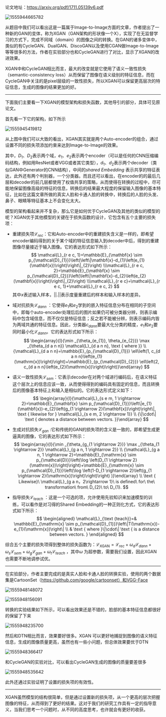 论文地址：https://arxiv.org/pdf/1711.05139v6.pdf

![1555944665782](C:\Users\dyliang\AppData\Roaming\Typora\typora-user-images\1555944665782.png)

从题目中我们可以看出这是一篇属于Image-to-Image方面的文章，作者提出了一种新的GAN的变体，称为XGAN（GAN架构的形状像一个X），实现了在无监督学习的方式下，完成不同域（domain）的图像之间的转换。在GAN的诸多变体中，类似的有CycleGAN、DualGAN、DiscoGAN以及使用CGAN做Image-to-Image等等很多的方法，作者在实验部分也和CycleGAN进行了对比，显示了XGAN的改进效果。

XGAN中和CycleGAN相比而言，最大的改变就是它使用了语义一致性损失（semantic-consistency loss）从而保留了图像在语义级别的特征信息，而在CycleGAN中关注的是pixel层级的一致性损失，所以XGAN可以保留更高层次的特征信息，生成的图像的结果更加的好。

___

下面我们主要看一下XGAN的模型架构和损失函数，其他导引的部分，具体可见原论文。

首先看一下它的架构，如下所示

![1555945419812](C:\Users\dyliang\AppData\Roaming\Typora\typora-user-images\1555945419812.png)

从上图中我们可以大致的看出，XGAN其实就是两个Auto-encoder的组合，通过设置不同的损失项添加约束来达到Image-to-Image的效果。

其中，$D_{1}、D_{2}$表示两个域，$e_{1}、e_{2}$表示两个encoder（可以是任何的CNN压缩编码结构，例如用ResNet或者VGG或者其它类型），$d_{1}、d_{2}$表示两个decoder（类似GAN中Generator的CNN结构），中间的$shared\ Embedding$ 表示共享的特征表达，此外还有两个判别器，一个分类器。而且还可以看出，在encoder的的最后几层和decoder的前几层都使用了权值共享的策略，从而使得在转换的过程中，尽可能地保留图像高级的特征的信息，转换后的结果最大程度的保留输入图像的基本特征，比如在这篇文章所做的真实人脸和卡通人脸的转换中，转换后的人脸的头发、鼻子、眼睛等特征基本上不会变化太大。

模型的架构看起来并不复杂，那么它是如何优于CycleGAN及其他的类似的模型的呢？XGAN优于其他模型的关键在于损失函数的设计，它包含有五个主要的损失项：

- 重建损失项$\mathcal{L}_{rec}$：它和Auto-encoder中的重建损失含义是一样的，即希望encoder编码得到的关于某个域的特征信息输入到decoder中后，得到的重建图像尽量接近于输入图像。它的表达形式如下所示：
  $$
  \mathcal{L}_{r e c, 1}=\mathbb{E}_{\mathbf{x} \sim p_{\mathcal{D}_{1}}}\left(\left\|\mathbf{x}-d_{1}\left(e_{1}(\mathbf{x})\right)\right\|_{2}\right)
  \\\mathcal{L}_{r e c, 2}=\mathbb{E}_{\mathbf{x} \sim p_{\mathcal{D}_{2}}}\left(\left\|\mathbf{x}-d_{2}\left(e_{2}(\mathbf{x})\right)\right\|_{2}\right)
  \\\mathcal{L}_{r e c}=\mathcal{L}_{r e c, 1}+\mathcal{L}_{r e c, 2}
  $$
  其中$x$表述输入样本，$||.||$表示度量重建后的样本和输入样本的差异。

- 域对抗损失$\mathcal{L}_{dann}$ ：它使得$e_{1}$和$e_{2}$学到的嵌入特征信息分布在相同的子空间中，即每个auto-encoder处理后后的图片如果仍可被分类器分辨，则表示编码中包含域信息，而不仅仅是特征信息；反之若不能被分辨，则表示编码内皆为两域共通的特征信息。因此，分类器$c_{dann}$要最大化分类的精度，$e_{1}$和$e_{2}$要同时最小化$\mathcal{L}_{dann}$。它的表达形式如下所示：
  $$
  \begin{array}{l}{\min _{\theta_{e_{1}}, \theta_{e_{2}}} \max _{\theta_{d a n n}} \mathcal{L}_{d a n n}, \text { where }} \\ {\mathcal{L}_{d a n n}=\mathbb{E}_{p_{\mathcal{D}_{1}}} \ell\left(1, c_{d a n n}\left(e_{1}(\mathrm{x})\right)\right)+\mathbb{E}_{p_{\mathcal{D}_{2}}} \ell\left(2, c_{d a n n}\left(e_{2}(\mathrm{x})\right)\right)}\end{array}
  $$
  

- 语义一致性损失$\mathcal{L}_{sem}$：它表示decoder在对两个域进行编码后，在语义特征这个层次上的信息应该一致，从而使得得到的编码具有固定的信息，而且转换后的图像基本特征上和输入是相似的。它的表达形式定义如下：
  $$
  \begin{array}{l}{\mathcal{L}_{s e m, 1 \rightarrow 2}=\mathbb{E}_{\mathbf{x} \sim p_{\mathcal{D}_{1}}}\left\|e_{1}(\mathbf{x})-e_{2}\left(g_{1 \rightarrow 2}(\mathbf{x})\right)\right\|, \text { likewise for } \mathcal{L}_{s e m, 2 \rightarrow 1}} \\ {\|\cdot\| \text { denotes a distance between vectors. }}\end{array}
  $$

- 生成对抗损失$\mathcal{L}_{gan}$ :它和传统的GAN的损失项的含义是一致的，即希望生成更逼真的图像，它的表达形式如下所示：
  $$
  \begin{array}{l}{\min _{\theta_{g_{1 \rightarrow 2}}} \max _{\theta_{1 \rightarrow 2}} \mathcal{L}_{g a n, 1 \rightarrow 2}} \\ {\mathcal{L}_{g a n, 1 \rightarrow 2}=\mathbb{E}_{\mathrm{x} \sim p_{\mathcal{D}}}\left(\log \left(D_{1 \rightarrow 2}(\mathrm{x})\right)\right)+\mathbb{E}_{\mathrm{x} \sim p_{\mathcal{D}_{1}}}\left(\log \left(1-D_{1 \rightarrow 2}\left(g_{1 \rightarrow 2}(\mathrm{x})\right)\right)\right) )}\end{array} \\ \text { Likewise}\ \mathcal{L}_{g a n，2\rightarrow 1}\ is defined\ for\ the\ transformation\ from\ D_{2}\ to\ D_{1}.
  $$

- 指导损失$\mathcal{L}_{teach}$ ：这是一个可选的项，允许使用先验知识来加速模型的训练，可以看作是对习得的Shared Embedding的一种正则化方式，它的表达形式如下所示：
  $$
  \begin{aligned} \mathcal{L}_{\text {teach}}=& \mathbb{E}_{\mathrm{x} \sim p_{\mathcal{D}_{1}}}\left\|T(\mathrm{x})-e_{1}(\mathrm{x})\right\| \\ & \text { where }\|\cdot\| \text { is a distance between vectors. } \end{aligned}
  $$

综合五个主要的损失项得到整体的损失函数为：$\mathcal{L}_{\mathrm{XGAN}}=\mathcal{L}_{r e c}+\omega_{d} \mathcal{L}_{d a n n}+\omega_{s} \mathcal{L}_{s e m}+\omega_{g} \mathcal{L}_{g a n}+\omega_{t} \mathcal{L}_{t e a c h}$ ，其中$\omega$ 为超参数，需要我们设置，因此XGAN也需要不断地调参试优。

___

在实验部分，作者主要完成的是真实人脸和卡通人脸的转换实验，使用的两个数据集是CartoonSet（https://github.com/google/cartoonset）和VGG-Face

![1555948148072](C:\Users\dyliang\AppData\Roaming\Typora\typora-user-images\1555948148072.png)

![1555948156091](C:\Users\dyliang\AppData\Roaming\Typora\typora-user-images\1555948156091.png)

转换的实验结果如下所示，可以看出效果还是不错的，脸部的基本特征信息都很好的保留了下来

![1555948235700](C:\Users\dyliang\AppData\Roaming\Typora\typora-user-images\1555948235700.png)

然后和DTN相比而言，效果要好很多。XGAN 可以更好地捕捉到图像的语义特征信息，生成的图像质量更高，虽然也有一些小问题，但总体效果要优于DTN

![1555948366417](C:\Users\dyliang\AppData\Roaming\Typora\typora-user-images\1555948366417.png)

和CycleGAN的实验对比，可以看出CycleGAN生成的图像的质量要差很多

![1555948535642](C:\Users\dyliang\AppData\Roaming\Typora\typora-user-images\1555948535642.png)

此外还通过实验证明了设置的损失项的有效性。

___

XGAN虽然模型的结构很简单，但是通过设置新的损失项，从一个更高的层次把握图像的特征，从而得到了更好的结果。这对于我们的研究工作具有一定的指导意义，当我们思考一个问题时，从不同的高度思考，也许就会有更好的收获。